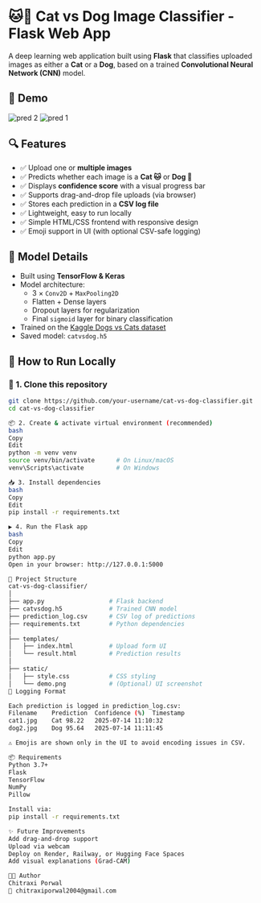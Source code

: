 # 🐱🐶 Cat vs Dog Image Classifier - Flask Web App

A deep learning web application built using **Flask** that classifies uploaded images as either a **Cat** or a **Dog**, based on a trained **Convolutional Neural Network (CNN)** model.

## 📸 Demo

![pred 2](https://github.com/user-attachments/assets/28d12145-83ea-4f2e-9569-1457ff94c722)
![pred 1](https://github.com/user-attachments/assets/9353dd01-14fe-40c6-91d1-626195a0618b)

## 🔍 Features

- ✅ Upload one or **multiple images**
- ✅ Predicts whether each image is a **Cat 🐱** or **Dog 🐶**
- ✅ Displays **confidence score** with a visual progress bar
- ✅ Supports drag-and-drop file uploads (via browser)
- ✅ Stores each prediction in a **CSV log file**
- ✅ Lightweight, easy to run locally
- ✅ Simple HTML/CSS frontend with responsive design
- ✅ Emoji support in UI (with optional CSV-safe logging)

## 🧠 Model Details

- Built using **TensorFlow & Keras**
- Model architecture:
  - 3 × `Conv2D` + `MaxPooling2D`
  - Flatten + Dense layers
  - Dropout layers for regularization
  - Final `sigmoid` layer for binary classification
- Trained on the [Kaggle Dogs vs Cats dataset](https://www.kaggle.com/datasets/salader/dogs-vs-cats)
- Saved model: `catvsdog.h5`

## 🚀 How to Run Locally

### 🔧 1. Clone this repository

```bash
git clone https://github.com/your-username/cat-vs-dog-classifier.git
cd cat-vs-dog-classifier

📦 2. Create & activate virtual environment (recommended)
bash
Copy
Edit
python -m venv venv
source venv/bin/activate      # On Linux/macOS
venv\Scripts\activate         # On Windows

📥 3. Install dependencies
bash
Copy
Edit
pip install -r requirements.txt

▶️ 4. Run the Flask app
bash
Copy
Edit
python app.py
Open in your browser: http://127.0.0.1:5000

📁 Project Structure
cat-vs-dog-classifier/
│
├── app.py                  # Flask backend
├── catvsdog.h5             # Trained CNN model
├── prediction_log.csv      # CSV log of predictions
├── requirements.txt        # Python dependencies
│
├── templates/
│   ├── index.html          # Upload form UI
│   └── result.html         # Prediction results
│
├── static/
│   ├── style.css           # CSS styling
│   └── demo.png            # (Optional) UI screenshot
📝 Logging Format

Each prediction is logged in prediction_log.csv:
Filename	Prediction	Confidence (%)	Timestamp
cat1.jpg	Cat	98.22	2025-07-14 11:10:32
dog2.jpg	Dog	95.64	2025-07-14 11:11:45

⚠️ Emojis are shown only in the UI to avoid encoding issues in CSV.

📦 Requirements
Python 3.7+
Flask
TensorFlow
NumPy
Pillow

Install via:
pip install -r requirements.txt

✨ Future Improvements
Add drag-and-drop support
Upload via webcam
Deploy on Render, Railway, or Hugging Face Spaces
Add visual explanations (Grad-CAM)

👨‍💻 Author
Chitraxi Porwal
📧 chitraxiporwal2004@gmail.com
